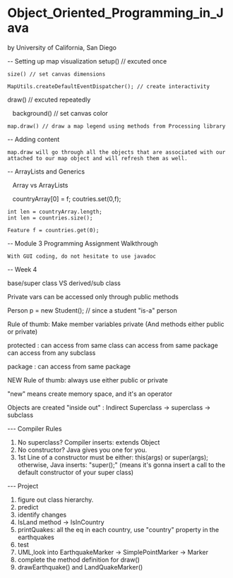 # Object_Oriented_Programming_in_Java
by University of California, San Diego
   
-- Setting up map visualization
setup() // excuted once

    size() // set canvas dimensions
    
    MapUtils.createDefaultEventDispatcher(); // create interactivity

draw()   // excuted repeatedly

    background() // set canvas color
    
    map.draw() // draw a map legend using methods from Processing library

-- Adding content

    map.draw will go through all the objects that are associated with our attached to our map object and will refresh them as well.

-- ArrayLists and Generics

    Array vs ArrayLists
    
    countryArray[0] = f;
    coutries.set(0,f);
    
    int len = countryArray.length;
    int len = countries.size();
    
    Feature f = countries.get(0);
    
-- Module 3 Programming Assignment Walkthrough
    
    With GUI coding, do not hesitate to use javadoc
    
    
-- Week 4


base/super class VS derived/sub class

Private vars can be accessed only through public methods

Person p = new Student(); // since a student "is-a" person

Rule of thumb: Make member variables private (And methods either public or private)

protected : can access from same class
            can access from same package 
            can access from any subclass
            
package :  can access from same package

NEW Rule of thumb: always use either public or private

"new" means create memory space, and it's an operator

Objects are created "inside out" : Indirect Superclass -> superclass -> subclass

--- Compiler Rules
1. No superclass? Compiler inserts: extends Object
2. No constructor? Java gives you one for you.
3. 1st Line of a constructor must be either: this(args) or super(args); otherwise, Java inserts: "super();" (means it's gonna insert a call to the default constructor of your super class)

--- Project
1. figure out class hierarchy.
2. predict
3. identify changes
4. IsLand method -> IsInCountry
5. printQuakes: all the eq in each country, use "country" property in the earthquakes
6. test
7. UML,look into EarthquakeMarker -> SimplePointMarker -> Marker
8. complete the method definition for draw()
9. drawEarthquake() and LandQuakeMarker()
